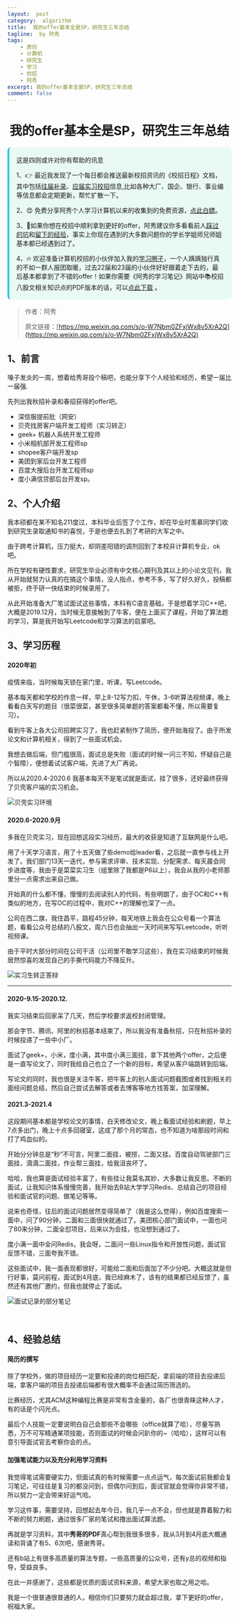 ```yaml
---
layout:  post
category:  algorithm
title:  我的offer基本全是SP，研究生三年总结
tagline:  by 阿秀
tags:
    - 原创
    - 计算机
    - 研究生
    - 学习
    - 校招
    - 阿秀
excerpt: 我的offer基本全是SP，研究生三年总结
comment: false
---
```


<h1 align="center">
  我的offer基本全是SP，研究生三年总结
</h1>
<div style="border-color: #24C6DC;
            background-color: #e9f9f3;         
            margin: 1rem 0;
        padding: .25rem 1rem;
        border-left-width: .3rem;
        border-left-style: solid;
        border-radius: .5rem;
        color: inherit;">
  <p>这是四则或许对你有帮助的讯息</p>
  <p>1、👉 最近我发现了一个每日都会推送最新校招资讯的《校招日程》文档，其中包括<a style="text-decoration: underline" href="https://flowus.cn/share/ee50d5eb-3cd5-4f74-880e-95b215dd4ff2" target="_blank">往届补录</a>、<a href="https://flowus.cn/share/5f327c98-1e31-46c8-b86b-5ac6105e021f" target="_blank">应届实习校招</a>信息,比如各种大厂、国企、银行、事业编等信息都会定期更新，帮忙扩散一下。</p>  
  <p>2、😍
    免费分享阿秀个人学习计算机以来的收集到的免费资源，<a style="text-decoration: underline" href="/notes/07-resources/01-free/01-introduce.html" target="_blank">点此白嫖</a>。
  </p>
  <p>3、🚀如果你想在校招中顺利拿到更好的offer，阿秀建议你多看看前人<a style="text-decoration: underline" href="https://www.yuque.com/tuobaaxiu/httmmc/npg1k81zeq4wfpyz" target="_blank">踩过的坑</a>和<a style="text-decoration: underline"  target="_blank" href="https://www.yuque.com/tuobaaxiu/httmmc/gge9ppd0mbu2d3dp">留下的经验</a>，事实上你现在遇到的大多数问题你的学长学姐师兄师姐基本都已经遇到过了。
  </p>
  <p>4、🔥 欢迎准备计算机校招的小伙伴加入我的<a  style="text-decoration: underline" href="https://www.yuque.com/tuobaaxiu/httmmc/xg0otqvc17wfx4u9" target="_blank">学习圈子</a>，一个人踽踽独行真的不如一群人报团取暖，过去22届和23届的小伙伴好好跟着走下去的，最后基本都拿到了不错的offer！如果你需要《阿秀的学习笔记》网站中📚︎校招八股文相关知识点的PDF版本的话，可以<a style="text-decoration: underline" href="/notes/08-other/02-question.html#_5、如何下载阿秀的学习笔记内容pdf版本" target="_blank">点此下载</a> 。</p>   </div>





> 作者：阿秀
>
> 原文链接：[https://mp.weixin.qq.com/s/o-W7Nbm0ZFxjWx8v5XrA2Q](https://mp.weixin.qq.com/s/o-W7Nbm0ZFxjWx8v5XrA2Q)

## 1、前言

嗓子发炎的一周，想着给秀哥投个稿吧，也能分享下个人经验和经历，希望一届比一届强.

先列出我秋招补录和春招获得的offer吧。	

- 深信服提前批（网安）
- 贝壳找房客户端开发工程师（实习转正）
- geek+ 机器人系统开发工程师
- 小米相机部开发工程师sp
- shopee客户端开发sp
- 美团到家后台开发工程师
- 百度大搜后台开发工程师sp
- 度小满信贷部后台开发sp。

## 2、个人介绍	

我本硕都在某不知名211度过，本科毕业后签了个工作，却在毕业时羡慕同学们收到研究生录取通知书的喜悦，于是也便去扎到了考研的大军之中。

由于跨考计算机，压力挺大，却阴差阳错的调剂回到了本校非计算机专业，ok吧。

所在学校有硬性要求，研究生毕业必须有中文核心期刊及其以上的小论文见刊，我从开始就努力认真的在搞这个事情，没人指点，参考不多，写了好久好久，投稿都被拒，终于研一快结束的时候录用了。

从此开始准备大厂笔试面试这些事情，本科有C语言基础，于是想着学习C++吧，大概是2019.12月，当时候无意接触到了牛客，便在上面买了课程，开始了算法题的学习，算是我开始写Leetcode和学习算法的启蒙吧。

## 3、学习历程

#### 2020年初

疫情来临，当时候每天锁在家门里，听课，写Leetcode。

基本每天都和学校的作息一样，早上8-12写力扣，午休，3-6听算法视频课，晚上看看白天写的题目（很菜很菜，甚至很多简单题的答案都看不懂，所以需要复习）。

看到牛客上各大公司招聘实习了，我也赶紧制作了简历，便开始海投了。由于所发论文和计算机相关，得到了一些面试机会。

我想去做后端，但门槛很高，面试总是失败（面试的时候一问三不知，怀疑自己是个智障），便想着试试客户端，先进了大厂再说。

所以从2020.4-2020.6 我基本每天不是笔试就是面试，挂了很多，还好最终获得了贝壳客户端的实习机会。

![贝壳实习环境](https://axiu-image-bed.oss-cn-shanghai.aliyuncs.com/img/202205121814519.png)

#### 2020.6-2020.9月

多我在贝壳实习，现在回想这段实习经历，最大的收获是知道了互联网是什么吧。

用了十天学习语言，用了十五天做了些demo给leader看，之后就一直参与线上开发了。我们部门13天一迭代，参与需求评审、技术实现、分配需求、每天晨会同步进度等，我由于是菜菜实习生（组里除了我都是P6以上），我会从我的小老师那里分一点需求出来自己做。

开始真的什么都不懂，慢慢的去阅读别人的代码，有些明朗了，由于OC和C++有类似的地方，在写OC的过程中，我对C++的理解也深了一点。

公司在西二旗，我住昌平，路程45分钟，每天地铁上我会在公众号看一个算法题，看看公众号总结的八股文，周六日也会抽出一天时间来写写Leetcode，听听视频课。

由于平时大部分时间在公司干活（公司里不敢学习这些），我在实习结束的时候我居然惊喜的发现自己的手撕代码能力不降反升。

![实习生转正答辩](https://axiu-image-bed.oss-cn-shanghai.aliyuncs.com/img/202205121814367.png)																	

------

#### 2020-9.15-2020.12.

我实习结束后回家呆了几天，然后学校要求返校封闭管理。

那会字节、腾讯、阿里的秋招基本结束了，所以我没有准备秋招，只在秋招补录的时候投递了一些中小厂。

面试了geek+，小米，度小满，其中度小满三面挂，拿下其他两个offer，之后便是一直写论文了，同时我给自己也立了一个新的目标，希望从客户端跳转到后端。

写论文的同时，我也很是关注牛客，把牛客上的别人面试问题截图或者找到相关的面经问题总结，然后自己尝试去解答或者去博客等地方找答案，加深理解。

#### 2021.3-2021.4

这段期间基本都是学校论文的事情，白天修改论文，晚上看面试经验和刷题，早上7点多出门，晚上十点多回寝室，这成了那个月的常态，也不知道为啥那段时间和打了鸡血似的。

开始分分钟总是“秒”不可言，阿里二面挂，被捞，二面又挂。百度自动驾驶部门三面挂，滴滴二面挂，作业帮三面挂，给我沮丧坏了。

哈哈，我也算是面试经验丰富了，有些挂让我莫名其妙，大多数让我反思。不断的面试，让我知识体系慢慢完善，我开始去B站大学学习Redis、总结自己的项目经验和面试官的问题、做笔记等等。

说来也奇怪，往后的面试问题居然变得简单了（我是这么觉得），例如百度搜索一面中，问了90分钟，二面和三面很快就通过了。美团核心部门面试中，一面也问了80来分钟，二面全怼项目，后来以为会挂，也没想到通过了。

度小满一面中全问Redis，我会呀，二面问一些Linux指令和开放性问题，面试官反馈不错，三面夸我不错。

这些面试中，我一面表现都很好，可能给二面和后面加了不少分吧。大概这就是但行好事，莫问前程，面试到4月底，我已经麻木了，该有的结果都已经反馈了，虽然还有其他厂邀约，但我也就停止了面试。

![面试记录的部分笔记](https://axiu-image-bed.oss-cn-shanghai.aliyuncs.com/img/202205121814344.jpg)

​																			

## 4、经验总结	

#### 简历的撰写

除了学校外，做的项目经历一定要和投递的岗位相匹配，拿前端的项目去投递后端，拿客户端的项目去投递后端都有很大概率不会通过简历筛选的。

比赛经历，尤其ACM这种编程比赛是非常有含金量的，各厂也很青睐这种人才，有的话是个闪光点。

最后个人技能一定要说明白自己会那些不会哪些（office就算了哈），尽量写熟悉，万不可写精通某项技能，否则面试的时候会问趴你的~（哈哈），这样可以有意引导面试官去考察你会的点。

#### 加强笔试能力以及充分利用学习资料

我觉得笔试需要硬实力，但面试真的有时候需要一点点运气，每次面试前我都会复习笔记，可往往是复习的都没问到，但偶尔问到后，面试官就会觉得你非常不错，所以努力一定会带来好运气哈。

学习这件事，需要坚持，回想起去年今日，我几乎一点不会，但也就是靠着毅力和不断的努力刷题，通过很多厂家的笔试和撸出面试算法题。

再就是学习资料，其中**秀哥的PDF**真心帮到我很多很多，我从3月到4月底大概通读和背诵了有5、6次吧，感谢秀哥。

还有b站上有很多高质量的算法专题，一些高质量的公众号，还有y总的视频和指导，受益良多。

在此一并感谢了，这些都是优质的面试资料来源，希望大家也取之用之哈。

我是一个很普通很普通的人，相信你们只要努力就会超过我，拿下更好的offer，祝福大家。

